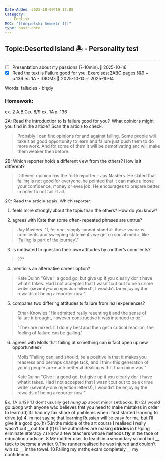 ```yaml
---
Date-Added: 2025-10-09T10:17:00
Category:
  - English
MOC: "[[Angielski Semestr I]]"
type: basic-note
---
```

## Topic:Deserted Island 🏝 - Personality test
- - -

 - [ ] Presentation about my passions (7-10min).📅 2025-10-16
 - [x] Read the text is Failure good for you. Exercises: 2ABC pages 8&9 + p.136 ex. 1A - IDIOMS 📅 2025-10-10 ✅ 2025-10-14

Words:
fallacies - błędy
### Homework:
ex. 2 A,B,C p. 8/9
ex. 1A p. 136

2A:
Read the introduction to Is failure good for you?. What opinions might you find in the article? Scan the article to check.

>Probably i can find opinions for and against failing. Some people will take it as good opportunity to learn and failure just push them to do more work. And for some of them it will be demotivating and will make them weaker then before.

2B:
Which reporter holds a different view from the others? How is it different?
>Different opinion has the forth reporter - Jay Masters. He stated that failing is not good for everyone. he pointed that it can make u loose your confidence, money or even job. He encourages to prepare better in order to not fail at all.

2C:
Read the article again. Which reporter: 
1. feels more strongly about the topic than the others? How do you know? 
>
2. agrees with Kate that some often- repeated phrases are untrue? 

>Jay Masters.
>"I, for one, simply cannot stand all these vacuous comments and sweeping statements we get on social media, like ‘Failing is part of the journey’."
3. is motivated to question their own attitudes by another’s comments?
>???
4. mentions an alternative career option? 
>Kate Quinn
>"Give it a good go, but give up if you clearly don’t have what it takes. Had I not accepted that I wasn’t cut out to be a crime writer (seventy-one rejection letters!), I wouldn’t be enjoying the rewards of being a reporter now!"

5. compares two differing attitudes to failure from real experiences? 
>Ethan Knowles
>"He admitted really resenting it and the sense of failure it brought, however constructive it was intended to be."
>
>"They are mixed. If I do my best and then get a critical reaction, the feeling of failure can be galling."

6. agrees with Molls that failing at something can in fact open up new opportunities?
>Molls
>"Failing can, and should, be a positive in that it makes you reassess and perhaps change tack, and I think this generation of young people are much better at dealing with it than mine was."

>Kate Quinn
>"Give it a good go, but give up if you clearly don’t have what it takes. Had I not accepted that I wasn’t cut out to be a crime writer (seventy-one rejection letters!), I wouldn’t be enjoying the rewards of being a reporter now!"

Ex. 1A p.136
1.I don’t usually get *hung* up about minor setbacks. (b)
2.I would go *along* with anyone who believes that you need to make mistakes in order to learn.(d)
3.I had my fair share of problems when I first started learning to drive.(g)
4.I’m not saying that learning Russian will be easy for me, but I’ll give it a good go.(h)
5.In the middle of the art course I realised I really wasn’t cut __out for it (f)
6.The authorities are making **strides** in helping eliminate illiteracy
7.I know a few teachers whose methods **fly** in the face of educational advice.
8.My mother used to teach in a secondary school but __ tack to become a writer.
9.The runner realised he was injured and couldn’t win so __ in the towel.
10.Failing my maths exam completely __ my confidence.
